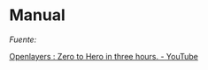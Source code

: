 # Manual

*Fuente:*

[Openlayers : Zero to Hero in three hours. - YouTube](https://www.youtube.com/watch?v=Eozu7moovRk)
